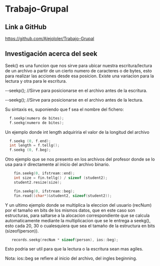 # Trabajo-Grupal
## Link a GitHub
https://github.com/Alejololer/Trabajo-Grupal
## Investigación acerca del seek
Seek() es una funcion que nos sirve para ubicar nuestra escritura/lectura de un archivo a partir de un cierto numero de caracteres o de bytes, esto para
realizar las acciones desde esa posicion. Existe una variacion para la lectura y otra para le escritura.

--seekp(); //Sirve para posicionarse en el archivo antes de la escritura.

--seekg(); //Sirve para posicionarse en el archivo antes de la lectura.

Su sintaxis es, suponiendo que f sea el nombre del fichero:
```c++
  f.seekp(numero de bites);
  f.seekg(numero de bites);
```
Un ejemplo donde int length adquiriria el valor de la longitud del archivo
```c++
  f.seekg (0, f.end);
  int length = f.tellg();
  f.seekg (0, f.beg);
```
Otro ejemplo que se nos presento en los archivos del profesor donde se lo usa para ir directamente al inicio del archivo binario.
```c++
    fin.seekg(0, ifstream::end);
    int size = fin.tellg() / sizeof (student2);
    student2.resize(size);

    fin.seekg(0, ifstream::beg);
    fin.read((char*)&student2, sizeof(student2));
```
Y un ultimo ejemplo donde se multiplica la eleccion del usuario (recNum) por el tamaño en bits de los mismos datos, que en este caso son estructuras,
para saltarse a la alocacion correspondiente que se calcula automaticamente mediante la multiplicacion que se le entrega a seekg(), esto cada 20, 30 o cualesquiera
que sea el tamaño de la estructura en bits (sizeof(person)).
```c++
   records.seekg(recNum * sizeof(person), ios::beg);
```
Esto podria ser util para que la lectura o la escritura sean mas agiles.

Nota: ios::beg se refiere al inicio del archivo, del ingles beginning.
